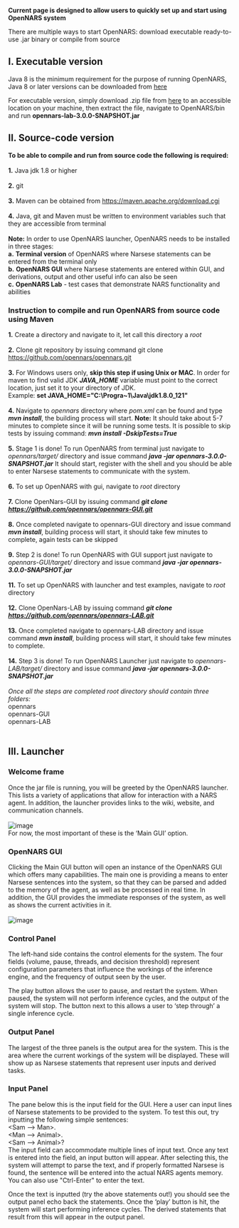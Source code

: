 **Current page is designed to allow users to quickly set up and start using OpenNARS system**

There are multiple ways to start OpenNARS: download executable ready-to-use .jar binary or compile from source

## I. Executable version
Java 8 is the minimum requirement for the purpose of running OpenNARS, Java 8 or later versions can be downloaded from [here](https://www.java.com/en/)

For executable version, simply download .zip file from [here](https://drive.google.com/file/d/1T998jZSy7Qy0xis1ftRudKIsfwDpF89K/view) to an accessible location on your machine, then extract the file, navigate to OpenNARS/bin and run **opennars-lab-3.0.0-SNAPSHOT.jar**

## II. Source-code version

**To be able to compile and run from source code the following is required:**
<br/><br/>
**1.** Java jdk 1.8 or higher
<br/><br/>
**2.** git  
<br/>
**3.** Maven can be obtained from https://maven.apache.org/download.cgi
<br/><br/>
**4.** Java, git and Maven must be written to environment variables such that they are accessible from terminal
<br/><br/>
**Note:** In order to use OpenNARS launcher, OpenNARS needs to be installed in three stages: 
<br/>
**a.** **Terminal version** of OpenNARS where Narsese statements can be entered from the terminal only
<br/>
**b.** **OpenNARS GUI** where Narsese statements are entered within GUI, and derivations, output and other useful info can also be seen
<br/>
**c.** **OpenNARS Lab** - test cases that demonstrate NARS functionality and abilities
<br/>

### Instruction to compile and run OpenNARS from source code using Maven

**1.** Create a directory and navigate to it, let call this directory a _root_
<br/><br/>
**2.** Clone git repository by issuing command git clone https://github.com/opennars/opennars.git
<br/><br/>
**3.** For Windows users only, **skip this step if using Unix or MAC**. In order for maven to find valid JDK _**JAVA_HOME**_ variable must point to the correct location, just set it to your directory of JDK.<br/> Example: **set JAVA_HOME="C:\Progra~1\Java\jdk1.8.0_121"**
<br/><br/>
**4.** Navigate to _opennars_ directory where _pom.xml_ can be found and type _**mvn install**_, the building process will start. **Note:** It should take about 5-7 minutes to complete since it will be running some tests. It is possible to skip tests by issuing command: _**mvn install -DskipTests=True**_
<br/><br/>
**5.** Stage 1 is done! To run OpenNARS from terminal just navigate to _opennars/target/_ directory and issue command _**java -jar opennars-3.0.0-SNAPSHOT.jar**_ It should start, register with the shell and you should be able to enter Narsese statements to communicate with the system.
<br/><br/>
**6.** To set up OpenNARS with gui, navigate to _root_ directory
<br/><br/>
**7.** Clone OpenNars-GUI by issuing command _**git clone https://github.com/opennars/opennars-GUI.git**_
<br/><br/>
**8.** Once completed navigate to opennars-GUI directory and issue command _**mvn install**_, building process will start, it should take few minutes to complete, again tests can be skipped
<br/><br/>
**9.** Step 2 is done! To run OpenNARS with GUI support just navigate to _opennars-GUI/target/_ directory and issue command _**java -jar opennars-3.0.0-SNAPSHOT.jar**_ 
<br/><br/>
**11.** To set up OpenNARS with launcher and test examples, navigate to _root_ directory
<br/><br/>
**12.** Clone OpenNars-LAB by issuing command _**git clone https://github.com/opennars/opennars-LAB.git**_
<br/><br/>
**13.** Once completed navigate to opennars-LAB directory and issue command  _**mvn install**_, building process will start, it should take few minutes to complete.
<br/><br/>
**14.** Step 3 is done! To run OpenNARS Launcher just navigate to _opennars-LAB/target/_ directory and issue command _**java -jar opennars-3.0.0-SNAPSHOT.jar**_ 
<br/><br/>
_Once all the steps are completed root directory should contain three folders:_
<br/>
opennars
<br/>
opennars-GUI
<br/>
opennars-LAB
<br/><br/>

## III. Launcher

### Welcome frame
Once the jar file is running, you will be greeted by the OpenNARS launcher. This lists a variety of applications that allow for interaction with a NARS agent. In addition, the launcher provides links to the wiki, website, and communication channels.<br/><br/> 
![image](https://user-images.githubusercontent.com/24262360/52943113-63620a00-333a-11e9-9adb-fbc175f8ed34.png)
<br/>For now, the most important of these is the ‘Main GUI’ option.

### OpenNARS GUI
Clicking the Main GUI button will open an instance of the OpenNARS GUI which offers many capabilities. The main one is providing a means to enter Narsese sentences into the system, so that they can be parsed and added to the memory of the agent, as well as be processed in real time. In addition, the GUI provides the immediate responses of the system, as well as shows the current activities in it.<br/><br/>
![image](https://user-images.githubusercontent.com/24262360/52943282-ceabdc00-333a-11e9-8f9a-e4c6835ce953.png)

### Control Panel
The left-hand side contains the control elements for the system. The four fields (volume, pause, threads, and decision threshold) represent configuration parameters that influence the workings of the inference engine, and the frequency of output seen by the user.

The play button allows the user to pause, and restart the system. When paused, the system will not perform inference cycles, and the output of the system will stop. The button next to this allows a user to ‘step through’ a single inference cycle.

### Output Panel
The largest of the three panels is the output area for the system. This is the area where the current workings of the system will be displayed. These will show up as Narsese statements that represent user inputs and derived tasks.

### Input Panel
The pane below this is the input field for the GUI. Here a user can input lines of Narsese statements to be provided to the system. To test this out, try inputting the following simple sentences:<br/>
<Sam --> Man>.<br/>
<Man --> Animal>.<br/>
<Sam --> Animal>?<br/>
The input field can accommodate multiple lines of input text. Once any text is entered into the field, an input button will appear. After selecting this, the system will attempt to parse the text, and if properly formatted Narsese is found, the sentence will be entered into the actual NARS agents memory. You can also use "Ctrl-Enter" to enter the text.

Once the text is inputted (try the above statements out!) you should see the output panel echo back the statements. Once the ‘play’ button is hit, the system will start performing inference cycles. The derived statements that result from this will appear in the output panel.